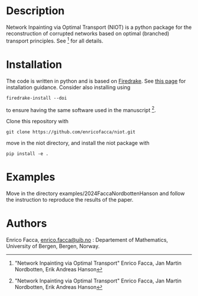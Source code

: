 # Description
Network Inpainting via Optimal Transport (NIOT) is a python package for the reconstruction of corrupted networks based on optimal (branched) transport principles. See [^1] for all details.

# Installation
The code is written in python and is based on [Firedrake](https://www.firedrakeproject.org). See [this page](https://www.firedrakeproject.org/download.html) for installation guidance. Consider also installing using
```
firedrake-install --doi 
```
to ensure having the same software used in the manuscript [^1].


Clone this repository with
```
git clone https://github.com/enricofacca/niot.git
``` 
move in the niot directory, and install the niot package with
```
pip install -e .
```

# Examples
Move in the directory examples/2024FaccaNordbottenHanson and follow the instruction to reproduce the results of the paper.

# Authors
Enrico Facca, enrico.facca@uib.no : Departement of Mathematics, University of Bergen, Bergen, Norway.

[^1]:"Network Inpainting via Optimal Transport" Enrico Facca, Jan Martin Nordbotten, Erik Andreas Hanson
